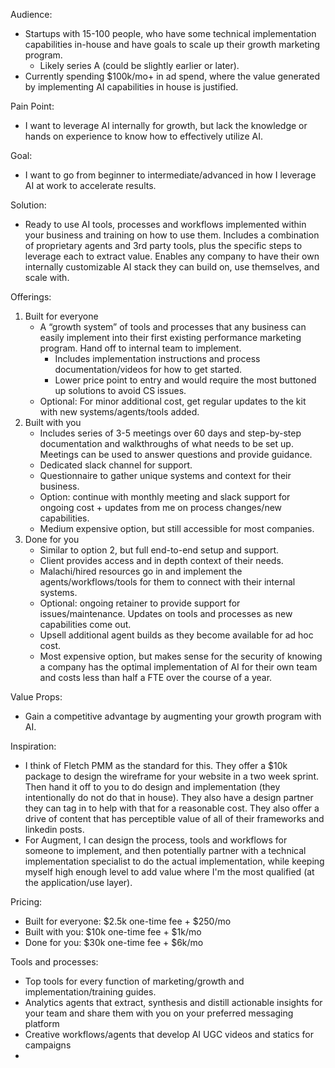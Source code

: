 Audience:
- Startups with 15-100 people, who have some technical implementation capabilities in-house and have goals to scale up their growth marketing program. 
	- Likely series A (could be slightly earlier or later).
- Currently spending $100k/mo+ in ad spend, where the value generated by implementing AI capabilities in house is justified.

Pain Point:
- I want to leverage AI internally for growth, but lack the knowledge or hands on experience to know how to effectively utilize AI.

Goal: 
- I want to go from beginner to intermediate/advanced in how I leverage AI at work to accelerate results.

Solution:
- Ready to use AI tools, processes and workflows implemented within your business and training on how to use them. Includes a combination of proprietary agents and 3rd party tools, plus the specific steps to leverage each to extract value. Enables any company to have their own internally customizable AI stack they can build on, use themselves, and scale with.

Offerings:
1. Built for everyone
	- A “growth system” of tools and processes that any business can easily implement into their first existing performance marketing program. Hand off to internal team to implement.
		- Includes implementation instructions and process documentation/videos for how to get started.
		- Lower price point to entry and would require the most buttoned up solutions to avoid CS issues.
	- Optional: For minor additional cost, get regular updates to the kit with new systems/agents/tools added.
2. Built with you
	- Includes series of 3-5 meetings over 60 days and step-by-step documentation and walkthroughs of what needs to be set up. Meetings can be used to answer questions and provide guidance.
	- Dedicated slack channel for support.
	- Questionnaire to gather unique systems and context for their business.
	- Option: continue with monthly meeting and slack support for ongoing cost + updates from me on process changes/new capabilities.
	- Medium expensive option, but still accessible for most companies.
3. Done for you
	- Similar to option 2, but full end-to-end setup and support.
	- Client provides access and in depth context of their needs.
	- Malachi/hired resources go in and implement the agents/workflows/tools for them to connect with their internal systems.
	- Optional: ongoing retainer to provide support for issues/maintenance. Updates on tools and processes as new capabilities come out.
	- Upsell additional agent builds as they become available for ad hoc cost.
	- Most expensive option, but makes sense for the security of knowing a company has the optimal implementation of AI for their own team and costs less than half a FTE over the course of a year.

Value Props:
- Gain a competitive advantage by augmenting your growth program with AI.

Inspiration:
- I think of Fletch PMM as the standard for this. They offer a $10k package to design the wireframe for your website in a two week sprint. Then hand it off to you to do design and implementation (they intentionally do not do that in house). They also have a design partner they can tag in to help with that for a reasonable cost. They also offer a drive of content that has perceptible value of all of their frameworks and linkedin posts.
- For Augment, I can design the process, tools and workflows for someone to implement, and then potentially partner with a technical implementation specialist to do the actual implementation, while keeping myself high enough level to add value where I'm the most qualified (at the application/use layer).

Pricing:
- Built for everyone: $2.5k one-time fee + $250/mo
- Built with you: $10k one-time fee + $1k/mo
- Done for you: $30k one-time fee + $6k/mo

Tools and processes:
- Top tools for every function of marketing/growth and implementation/training guides. 
- Analytics agents that extract, synthesis and distill actionable insights for your team and share them with you on your preferred messaging platform
- Creative workflows/agents that develop AI UGC videos and statics for campaigns
- 